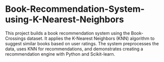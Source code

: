 # Book-Recommendation-System-using-K-Nearest-Neighbors
This project builds a book recommendation system using the Book-Crossings dataset. It applies the K-Nearest Neighbors (KNN) algorithm to suggest similar books based on user ratings. The system preprocesses the data, uses KNN for recommendations, and demonstrates creating a recommendation engine with Python and Scikit-learn.

